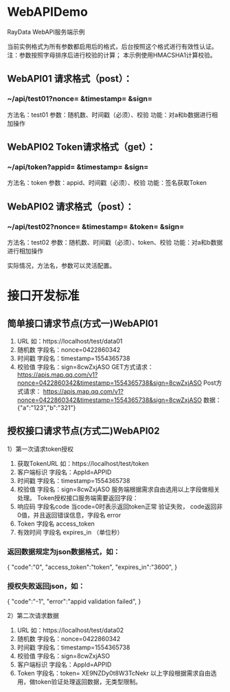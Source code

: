 # WebAPIDemo
 RayData WebAPI服务端示例

当前实例格式为所有参数都启用后的格式，后台按照这个格式进行有效性认证。
注：参数按照字母排序后进行校验的计算；
    本示例使用HMACSHA1计算校验。
    
## WebAPI01 请求格式（post）：
### ~/api/test01?nonce= &timestamp= &sign= 
方法名：test01
参数：随机数、时间戳（必须）、校验
功能：对a和b数据进行相加操作


## WebAPI02 Token请求格式（get）：
### ~/api/token?appid= &timestamp= &sign=
方法名：token
参数：appid、时间戳（必须）、校验
功能：签名获取Token

## WebAPI02 请求格式（post）：
### ~/api/test02?nonce= &timestamp= &token= &sign=
方法名：test02
参数：随机数、时间戳（必须）、token、校验
功能：对a和b数据进行相加操作

实际情况，方法名，参数可以灵活配置。


# 接口开发标准
## 简单接口请求节点(方式一)WebAPI01
1.	URL 如：https://localhost/test/data01
2.	随机数 字段名：nonce=0422860342
3.	时间戳 字段名：timestamp=1554365738
4.	校验值 字段名：sign=8cwZxjASO
GET方式请求：
https://apis.map.qq.com/v1?nonce=0422860342&timestamp=1554365738&sign=8cwZxjASO
Post方式请求：
https://apis.map.qq.com/v1?nonce=0422860342&timestamp=1554365738&sign=8cwZxjASO
数据：{"a":"123","b":"321"}

## 授权接口请求节点(方式二)WebAPI02
1）第一次请求token授权
1.	获取TokenURL 如：https://localhost/test/token
2.	客户端标识 字段名：AppId=APPID
3.	时间戳 字段名：timestamp=1554365738
4.	校验值 字段名：sign=8cwZxjASO
服务端根据需求自由选用以上字段做相关处理。
Token授权接口服务端需要返回字段：
1.	响应码 字段名code 当code=0时表示返回token正常
验证失败， code返回非0值，并且返回错误信息，字段名 error
2.	Token 字段名 access_token
3.	有效时间 字段名 expires_in （单位秒）
### 返回数据规定为json数据格式，如：
{
"code":"0",
"access_token":"token",
"expires_in":"3600",
}
### 授权失败返回json，如：
{
"code":"-1",
"error":"appid validation failed",
}

2）第二次请求数据
1.	URL 如：https://localhost/test/data02
2.	随机数 字段名：nonce=0422860342
3.	时间戳 字段名：timestamp=1554365738
4.	校验值 字段名：sign=8cwZxjASO
5.	客户端标识 字段名：AppId=APPID
6.	Token 字段名：token= XE9NZDy0t8W3TcNekr
以上字段根据需求自由选用，做token验证处理返回数据，无类型限制。
